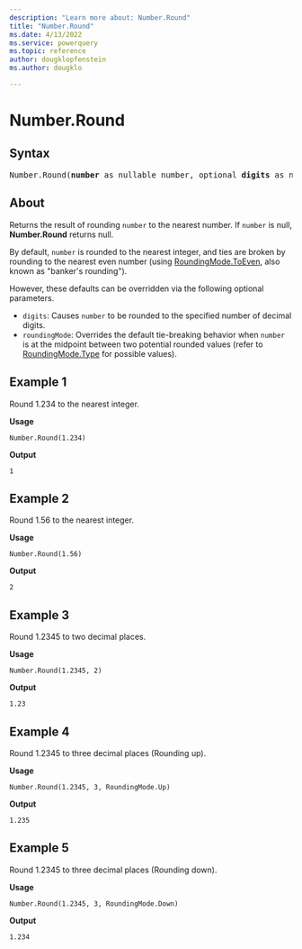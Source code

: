 ```yaml
---
description: "Learn more about: Number.Round"
title: "Number.Round"
ms.date: 4/13/2022
ms.service: powerquery
ms.topic: reference
author: dougklopfenstein
ms.author: dougklo

---
```

# Number.Round

## Syntax

<pre>
Number.Round(<b>number</b> as nullable number, optional <b>digits</b> as nullable number, optional <b>roundingMode</b> as nullable number) as nullable number
</pre>
  
## About  

Returns the result of rounding `number` to the nearest number. If `number` is null, **Number.Round** returns null.

By default, `number` is rounded to the nearest integer, and ties are broken by rounding to the nearest even number (using [RoundingMode.ToEven](/powerquery-m/roundingmode-toeven), also known as "banker's rounding").

However, these defaults can be overridden via the following optional parameters.

* `digits`: Causes `number` to be rounded to the specified number of decimal digits.
* `roundingMode`: Overrides the default tie-breaking behavior when `number` is at the midpoint between two potential rounded values (refer to [RoundingMode.Type](roundingmode-type.md) for possible values).

## Example 1

Round 1.234 to the nearest integer.

**Usage**

```powerquery-m
Number.Round(1.234)
```

**Output**

`1`

## Example 2

Round 1.56 to the nearest integer.

**Usage**

```powerquery-m
Number.Round(1.56)
```

**Output**

`2`

## Example 3

Round 1.2345 to two decimal places.

**Usage**

```powerquery-m
Number.Round(1.2345, 2)
```

**Output**

`1.23`

## Example 4

Round 1.2345 to three decimal places (Rounding up).

**Usage**

```powerquery-m
Number.Round(1.2345, 3, RoundingMode.Up)
```

**Output**

`1.235`

## Example 5

Round 1.2345 to three decimal places (Rounding down).

**Usage**

```powerquery-m
Number.Round(1.2345, 3, RoundingMode.Down)
```

**Output**

`1.234`
